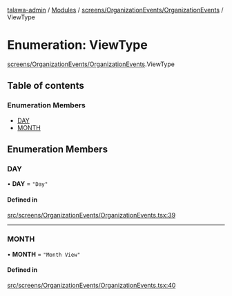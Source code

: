 [talawa-admin](../README.md) / [Modules](../modules.md) / [screens/OrganizationEvents/OrganizationEvents](../modules/screens_OrganizationEvents_OrganizationEvents.md) / ViewType

# Enumeration: ViewType

[screens/OrganizationEvents/OrganizationEvents](../modules/screens_OrganizationEvents_OrganizationEvents.md).ViewType

## Table of contents

### Enumeration Members

- [DAY](screens_OrganizationEvents_OrganizationEvents.ViewType.md#day)
- [MONTH](screens_OrganizationEvents_OrganizationEvents.ViewType.md#month)

## Enumeration Members

### DAY

• **DAY** = ``"Day"``

#### Defined in

[src/screens/OrganizationEvents/OrganizationEvents.tsx:39](https://github.com/chandel-aman/talawa-admin/blob/99e6195/src/screens/OrganizationEvents/OrganizationEvents.tsx#L39)

___

### MONTH

• **MONTH** = ``"Month View"``

#### Defined in

[src/screens/OrganizationEvents/OrganizationEvents.tsx:40](https://github.com/chandel-aman/talawa-admin/blob/99e6195/src/screens/OrganizationEvents/OrganizationEvents.tsx#L40)
